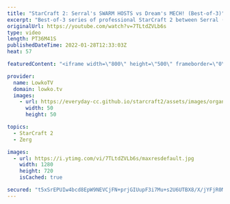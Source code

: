 ```yaml
---
title: "StarCraft 2: Serral's SWARM HOSTS vs Dream's MECH! (Best-of-3)"
excerpt: "Best-of-3 series of professional StarCraft 2 between Serral (Zerg) and Dream (Terran). While Serral is favoured in this Zerg versus Terran, Dream has some tricky build orders.  Support my work on Patreon: https://www.patreon.com/lowkotv Become a YouTube member: https://lowko.tv/join  More Lowko: https://youtube.com/morelowko"
originalUrl: https://youtube.com/watch?v=7TLtdZVLb6s
type: video
length: PT36M41S
publishedDateTime: 2022-01-28T12:33:03Z
heat: 57

featuredContent: "<iframe width=\"800\" height=\"500\" frameborder=\"0\" src=\"https://www.youtube.com/embed/7TLtdZVLb6s\" allow=\"accelerometer; autoplay; encrypted-media; gyroscope; picture-in-picture\" allowfullscreen></iframe>"

provider:
  name: LowkoTV
  domain: lowko.tv
  images:
    - url: https://everyday-cc.github.io/starcraft2/assets/images/organizations/lowko.tv-50x50.jpg
      width: 50
      height: 50

topics:
  - StarCraft 2
  - Zerg

images:
  - url: https://i.ytimg.com/vi/7TLtdZVLb6s/maxresdefault.jpg
    width: 1280
    height: 720
    isCached: true

secured: "t5xSrEPUIw4bcd8EpW9NEVCjFN+prjGIUupF3i7Mu+s2U6UTBX8/X/jYFjR0M3XcnwrbyVqAWoDqacZ86QqUE38iaX6t2zQsOJdxBIHEIAv87NoxUqpo7UeVjiqlbas4Y0SrY0hgPtW5GJOu2yvsz6EieQr8w6Bw6KSghj4x+xxAVB3HSUf1lA+pRmpd8w5XefGR53Q5ATvzxxgalP2AQjSbiqEqZnpLqs9tBoNXziLgiDWk79gjgxpovtaOvD2JFl/fEZFITQBrvAzhq+CZ83faXe2fRHHS5wmSLWql+2zWd50CRvqDO4yjrt9cO2/RSLdVApwGnmlNKuuJiJMFqWxGH9Alr7rKQwGn1cKhbGOYuH+jUHH8ZuxtHAh6iRWTwO/zy+Ypg0Nw7/fXYPrUikx4VWEa369jo/Hfkdq/dULgbWfSfUfc3hz8Lw7PUJQ/;9dPa7Hx1E/OQnvZiOrPOIw=="
---
```


